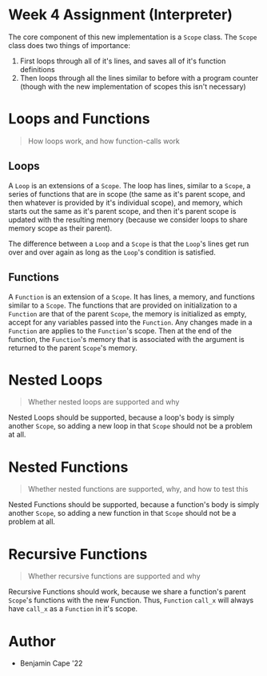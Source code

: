 # Week 4 Assignment (Interpreter)

The core component of this new implementation is a `Scope` class. The `Scope` class does two things of importance:

1. First loops through all of it's lines, and saves all of it's function definitions
2. Then loops through all the lines similar to before with a program counter (though with the new implementation of scopes this isn't necessary)

# Loops and Functions

> How loops work, and how function-calls work

## Loops

A `Loop` is an extensions of a `Scope`. The loop has lines, similar to a `Scope`, a series of functions that are in scope (the same as it's parent scope, and then whatever is provided by it's individual scope), and memory, which starts out the same as it's parent scope, and then it's parent scope is updated with the resulting memory (because we consider loops to share memory scope as their parent).

The difference between a `Loop` and a `Scope` is that the `Loop`'s lines get run over and over again as long as the `Loop`'s condition is satisfied.

## Functions

A `Function` is an extension of a `Scope`. It has lines, a memory, and functions similar to a `Scope`. The functions that are provided on initialization to a `Function` are that of the parent `Scope`, the memory is initialized as empty, accept for any variables passed into the `Function`. Any changes made in a `Function` are applies to the `Function`'s scope. Then at the end of the function, the `Function`'s memory that is associated with the argument is returned to the parent `Scope`'s memory.

# Nested Loops

> Whether nested loops are supported and why

Nested Loops should be supported, because a loop's body is simply another `Scope`, so adding a new loop in that `Scope` should not be a problem at all.

# Nested Functions

> Whether nested functions are supported, why, and how to test this

Nested Functions should be supported, because a function's body is simply another `Scope`, so adding a new function in that `Scope` should not be a problem at all.

# Recursive Functions

> Whether recursive functions are supported and why

Recursive Functions should work, because we share a function's parent `Scope`'s functions with the new Function. Thus, `Function` `call_x` will always have `call_x` as a `Function` in it's scope.

# Author

- Benjamin Cape '22
